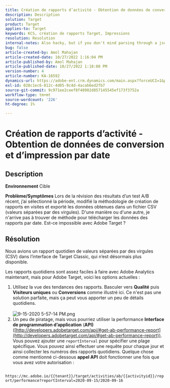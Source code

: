 ```yaml
---
title: Création de rapports d’activité - Obtention de données de conversion et d’impression par date
description: Description
solution: Target
product: Target
applies-to: Target
keywords: KCS, création de rapports Target, Impressions
resolution: Resolution
internal-notes: Also hacky, but if you don't mind parsing through a json file for the data, the UI makes a request to get that daily data when you load the trend report above you could grab. If you monitor the network calls it should be one with the file name of performance.at.json.
bug: false
article-created-by: Amol Mahajan
article-created-date: 10/27/2022 1:16:04 PM
article-published-by: Amol Mahajan
article-published-date: 10/27/2022 1:18:08 PM
version-number: 4
article-number: KA-16592
dynamics-url: https://adobe-ent.crm.dynamics.com/main.aspx?forceUCI=1&pagetype=entityrecord&etn=knowledgearticle&id=fc74787f-f955-ed11-bba2-6045bd006793
exl-id: 028c1ec6-812c-4d05-9c4d-4acab6ed2fb7
source-git-commit: 9c971ee2ceef8f48902d857145545ef173f3752a
workflow-type: tm+mt
source-wordcount: '226'
ht-degree: 1%

---
```


# Création de rapports d’activité - Obtention de données de conversion et d’impression par date

## Description

<b>Environnement</b>
Cible


<b>Problème/Symptômes</b>
Lors de la révision des résultats d’un test A/B récent, j’ai sélectionné la période, modifié la méthodologie de création de rapports en visites et exporté les données obtenues dans un fichier CSV (valeurs séparées par des virgules). D&#39;une manière ou d&#39;une autre, je n&#39;arrive pas à trouver de méthode pour télécharger les données des rapports par date. Est-ce impossible avec Adobe Target ?




## Résolution


Nous avions un rapport quotidien de valeurs séparées par des virgules (CSV) dans l’interface de Target Classic, qui n’est désormais plus disponible.

Les rapports quotidiens sont assez faciles à faire avec Adobe Analytics maintenant, mais pour Adobe Target, voici les options actuelles :

1. Utilisez la vue des tendances des rapports. Basculer vers <b>Qualité</b> puis <b>Visiteurs uniques</b> ou <b>Conversions</b> comme illustré ici. Ce n&#39;est pas une solution parfaite, mais ça peut vous apporter un peu de détails quotidiens.<br>\
   ![9-15-2020 5-57-14 PM.png](https://experienceleaguecommunities.adobe.com/t5/image/serverpage/image-id/26856iB79D1F7E2EB217FD/image-size/medium?v=1.0&amp;amp;px=400)
2. Un peu de piratage, mais vous pourriez utiliser la performance <b>Interface de programmation d’application</b> (<b>API)</b> ([http://developers.adobetarget.com/api/#get-ab-performance-report](http://developers.adobetarget.com/api/#get-ab-performance-report)). Vous pouvez ajouter une `reportInterval` pour spécifier une plage spécifique. Vous pouvez ainsi effectuer une requête pour chaque jour et ainsi collecter les numéros des rapports quotidiens. Quelque chose comme mentionné ci-dessous <b>appel API</b> doit fonctionner une fois que vous avez votre autorisation :


`      https://mc.adobe.io/{{tenant}}/target/activities/ab/{{activityid}}/report/performance?reportInterval=2020-09-15/2020-09-16`
